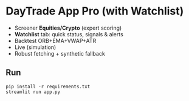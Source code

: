 # DayTrade App Pro (with Watchlist)

- Screener **Equities/Crypto** (expert scoring)
- **Watchlist** tab: quick status, signals & alerts
- Backtest ORB+EMA+VWAP+ATR
- Live (simulation)
- Robust fetching + synthetic fallback

## Run
```
pip install -r requirements.txt
streamlit run app.py
```
